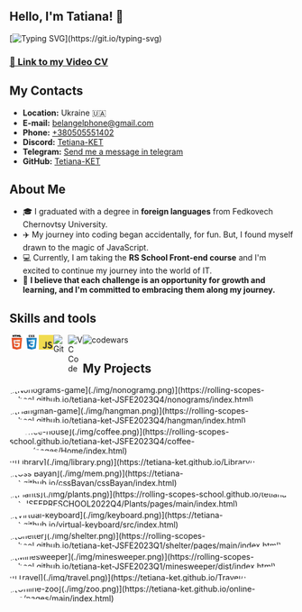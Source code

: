 ## Hello, I'm Tatiana! 👋

[![Typing SVG](https://readme-typing-svg.herokuapp.com?font=Fira+Code&weight=600&size=21&pause=1000&color=1B0E63FF&background=5BE0FF00&random=false&width=1000&lines=I+am+a+passionate+newcomer+to+the+world+of+frontend+development!)](https://git.io/typing-svg)

### [🎥 Link to my Video CV](https://youtu.be/uJQMlCJasOU)

## My Contacts

* __Location:__ Ukraine 🇺🇦
* __E-mail:__   [belangelphone@gmail.com](mailto:belangelphone@gmail.com)
* __Phone:__    [+380505551402](tel:+380505551402)
* __Discord:__  [Tetiana-KET](https://discordapp.com/users/674720964143218723)
* __Telegram:__ [Send me a message in telegram](https://t.me/Tatiana_1000_Dribnyz)
* __GitHub:__   [Tetiana-KET](https://github.com/Tetiana-KET)

## About Me

- 🎓 I graduated with a degree in __foreign languages__ from Fedkovech Chernovtsy University.
- ✈️ My journey into coding began accidentally, for fun. But, I found myself drawn to the magic of JavaScript.
- 💻 Currently, I am taking the __RS School Front-end course__ and I'm excited to continue my journey into the world of IT.
- 🌟 __I believe that each challenge is an opportunity for growth and learning, and I'm committed to embracing them along my journey.__


## Skills and tools

<img align="left" alt="HTML5" width="26px" src="https://raw.githubusercontent.com/github/explore/80688e429a7d4ef2fca1e82350fe8e3517d3494d/topics/html/html.png"/>
<img align="left" alt="CSS" width="26px" src="https://raw.githubusercontent.com/github/explore/80688e429a7d4ef2fca1e82350fe8e3517d3494d/topics/css/css.png"/>
<img align="left" alt="JavaScript" width="26px" src="https://raw.githubusercontent.com/github/explore/80688e429a7d4ef2fca1e82350fe8e3517d3494d/topics/javascript/javascript.png"/>
<img align="left" alt="Git" width="26px" src="https://git-scm.com/images/logos/downloads/Git-Icon-1788C.png"/>
<img align="left" alt="VC Code" width="26px" src="https://code.visualstudio.com/assets/favicon.ico"/>
<img alt="codewars" width="26px" src="https://www.codewars.com/packs/assets/logo.f607a0fb.svg"/>


## My Projects

<div style="display: inline-block; border-radius: 50%; overflow: hidden;">
  [![Nonograms-game](./img/nonogramg.png)](https://rolling-scopes-school.github.io/tetiana-ket-JSFE2023Q4/nonograms/index.html)
</div>

<div style="display: inline-block; border-radius: 50%; overflow: hidden;">
  [![Hangman-game](./img/hangman.png)](https://rolling-scopes-school.github.io/tetiana-ket-JSFE2023Q4/hangman/index.html)
</div>

<div style="display: inline-block; border-radius: 50%; overflow: hidden;">
  [![Coffee-house](./img/coffee.png)](https://rolling-scopes-school.github.io/tetiana-ket-JSFE2023Q4/coffee-house/pages/Home/index.html)
</div>

<div style="display: inline-block; border-radius: 50%; overflow: hidden;">
  [![Library](./img/library.png)](https://tetiana-ket.github.io/Library/)
</div>

<div style="display: inline-block; border-radius: 50%; overflow: hidden;">
  [![Css Bayan](./img/mem.png)](https://tetiana-ket.github.io/cssBayan/cssBayan/index.html)
</div>

<div style="display: inline-block; border-radius: 50%; overflow: hidden;">
  [![Plants](./img/plants.png)](https://rolling-scopes-school.github.io/tetiana-ket-JSFEPRESCHOOL2022Q4/Plants/pages/main/index.html)
</div>

<div style="display: inline-block; border-radius: 50%; overflow: hidden;">
  [![Virtual-keyboard](./img/keyboard.png)](https://tetiana-ket.github.io/virtual-keyboard/src/index.html)
</div>

<div style="display: inline-block; border-radius: 50%; overflow: hidden;">
  [![Shelter](./img/shelter.png)](https://rolling-scopes-school.github.io/tetiana-ket-JSFE2023Q1/shelter/pages/main/index.html)
</div>

<div style="display: inline-block; border-radius: 50%; overflow: hidden;">
  [![Minesweeper](./img/minesweeper.png)](https://rolling-scopes-school.github.io/tetiana-ket-JSFE2023Q1/minesweeper/dist/index.html)
</div>

<div style="display: inline-block; border-radius: 50%; overflow: hidden;">
  [![Travel](./img/travel.png)](https://tetiana-ket.github.io/Travel/)
</div>

<div style="display: inline-block; border-radius: 50%; overflow: hidden;">
  [![Online-zoo](./img/zoo.png)](https://tetiana-ket.github.io/online-zoo/pages/main/index.html)
</div>

